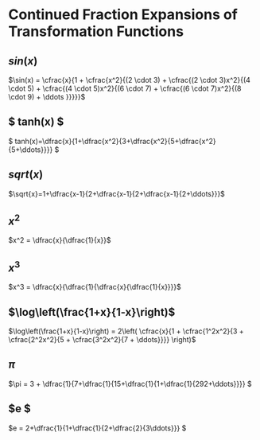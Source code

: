 
# Continued Fraction Expansions of Transformation Functions

## $sin(x)$

$\sin(x) = \cfrac{x}{1 + \cfrac{x^2}{(2 \cdot 3) + \cfrac{(2 \cdot 3)x^2}{(4 \cdot 5) + \cfrac{(4 \cdot 5)x^2}{(6 \cdot 7) + \cfrac{(6 \cdot 7)x^2}{(8 \cdot 9) + \ddots }}}}}$

## $ tanh(x) $

$ tanh(x)=\dfrac{x}{1+\dfrac{x^2}{3+\dfrac{x^2}{5+\dfrac{x^2}{5+\ddots}}}} $

## $sqrt(x)$

$\sqrt{x}=1+\dfrac{x-1}{2+\dfrac{x-1}{2+\dfrac{x-1}{2+\ddots}}}$

## $x^2$

$x^2 = \dfrac{x}{\dfrac{1}{x}}$

## $x^3$

$x^3  = \dfrac{x}{\dfrac{1}{\dfrac{x}{\dfrac{1}{x}}}}$

## $\log\left(\frac{1+x}{1-x}\right)$

$\log\left(\frac{1+x}{1-x}\right) = 2\left( \cfrac{x}{1 + \cfrac{1^2x^2}{3 + \cfrac{2^2x^2}{5 + \cfrac{3^2x^2}{7 + \ddots}}}} \right)$

## $\pi$

$\pi = 3 + \dfrac{1}{7+\dfrac{1}{15+\dfrac{1}{1+\dfrac{1}{292+\ddots}}}} $


## $e $

$e = 2+\dfrac{1}{1+\dfrac{1}{2+\dfrac{2}{3\ddots}}} $

